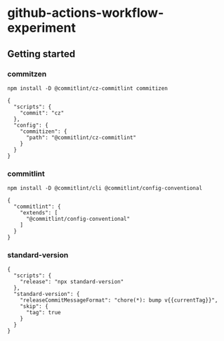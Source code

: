 # github-actions-workflow-experiment

## Getting started

### commitzen

```
npm install -D @commitlint/cz-commitlint commitizen
```

```
{
  "scripts": {
    "commit": "cz"
  },
  "config": {
    "commitizen": {
      "path": "@commitlint/cz-commitlint"
    }
  }
}
```

### commitlint

```
npm install -D @commitlint/cli @commitlint/config-conventional 
```

```
{
  "commitlint": {
    "extends": [
      "@commitlint/config-conventional"
    ]
  }
}
```

### standard-version

```
{
  "scripts": {
    "release": "npx standard-version"
  },
  "standard-version": {
    "releaseCommitMessageFormat": "chore(*): bump v{{currentTag}}",
    "skip": {
      "tag": true
    }
  }
}
```